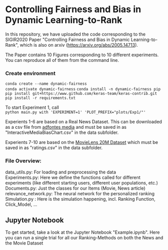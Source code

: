# Controlling Fairness and Bias in Dynamic Learning-to-Rank
In this repository, we have uploaded the code corresponding to the SIGIR2020 Paper "Controlling Fairness and Bias in Dynamic Learning-to-Rank", which is also on arxiv (https://arxiv.org/abs/2005.14713).

The Paper contains 10 Figures corresponding to 10 different experiments. You can reproduce all of them from the command line. 

### Create environment
`conda create --name dynamic-fairness`  
`conda activate dynamic-fairness` 
`conda install -n dynamic-fairness pip` 
`pip install git+https://www.github.com/keras-team/keras-contrib.git` 
`pip install -r requirements.txt`

To start Experiment 1, call  
`python main.py with 'EXPERIMENT=1' 'PLOT_PREFIX="plots/Exp1/"'`

Experients 1-6 are based on a Real News Dataset. This can be downloaded as a csv file from [adfontes media](https://www.adfontesmedia.com/interactive-media-bias-chart/?v=402f03a963ba) and must be saved in as "InteractiveMediaBiasChart.csv" in the data subfolder.

Experients 7-10 are based on the [MovieLens 20M Dataset](https://grouplens.org/datasets/movielens/20m/) which must be saved in as "ratings.csv" in the data subfolder.


### File Overview:

data_utils.py: For loading and preprocessing the data  
Experiments.py: Here we define the functions called for different experiments (like different starting users, different user populations, etc.)  
Documents.py: Just the classes for our Items (Movie, News article)  
relevance_network.py: The neural network for the personalized ranking  
Simulation.py : Here is the simulation happening, incl. Ranking Function, Click_Model, ...  


## Jupyter Notebook
To get started, take a look at the Jupyter Notebook "Example.ipynb". Here you can run a single trial for all our Ranking-Methods on both the News and the Movie Dataset


## 
